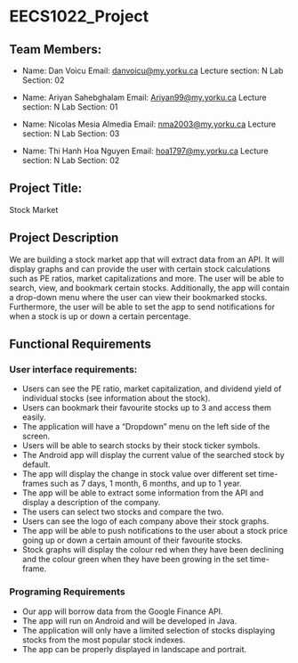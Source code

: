 # EECS1022_Project

## Team Members:

- Name: Dan Voicu
Email: danvoicu@my.yorku.ca
Lecture section: N
Lab Section: 02

- Name: Ariyan Sahebghalam
Email: Ariyan99@my.yorku.ca
Lecture section: N
Lab Section: 01

- Name: Nicolas Mesia Almedia
Email: nma2003@my.yorku.ca
Lecture section: N
Lab Section: 03

- Name: Thi Hanh Hoa Nguyen
Email: hoa1797@my.yorku.ca 
Lecture section: N
Lab Section: 02

## Project Title: 
Stock Market

## Project Description
We are building a stock market app that will extract data from an API. It will display graphs and can provide the user with certain stock calculations  such as PE ratios, market capitalizations and more. The user will be able to search, view, and bookmark certain stocks. Additionally, the app will contain a drop-down menu where the user can view their bookmarked stocks. Furthermore, the user will be able to set the app to send notifications for when a stock is up or down a certain percentage.

## Functional Requirements

### User interface requirements:

- Users can see the PE ratio, market capitalization, and dividend yield of individual stocks (see information about the stock).
- Users can bookmark their favourite stocks up to 3 and access them easily.
- The application will have a “Dropdown” menu on the left side of the screen.
- Users will be able to search stocks by their stock ticker symbols.
- The Android app will display the current value of the searched stock by default.
- The app will display the change in stock value over different set time-frames such as  7 days, 1 month, 6 months, and up to 1 year.
- The app will be able to extract some information from the API and display a description of the company.
- The users can select two stocks and compare the two.
- Users can see the logo of each company above their stock graphs.
- The app will be able to push notifications to the user about a stock price going up or down a certain amount of their favourite stocks.
- Stock graphs will display the colour red when they have been declining and the colour green when they have been growing in the set time-frame.


### Programing Requirements
- Our app will borrow data from the Google Finance API.
- The app will run on Android and will be developed in Java.
- The application will only have a limited selection of stocks displaying stocks from the most popular stock indexes.
- The app can be properly displayed in landscape and portrait.
